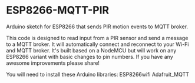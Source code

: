 # ESP8266-MQTT-PIR
Arduino sketch for ESP8266 that sends PIR motion events to MQTT broker.

This code is designed to read input from a PIR sensor and send a message to a MQTT broker. It will automatically connect and reconnect to your Wi-Fi and MQTT broker. It's built based on a NodeMCU but will work on any ESP8266 variant with basic changes to pin numbers. If you have any awesome improvements please share!

You will need to install these Arduino libraries:
ESP8266wifi
Adafruit_MQTT
